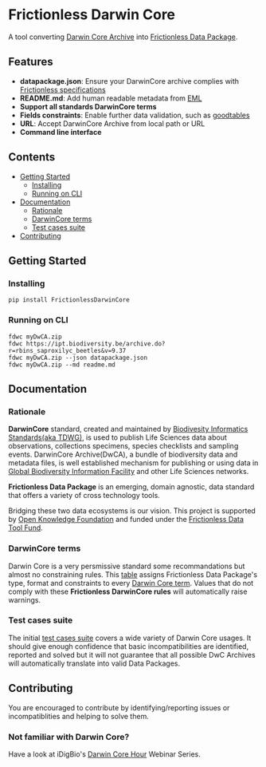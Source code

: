 # Frictionless Darwin Core
A tool converting [Darwin Core Archive](https://en.wikipedia.org/wiki/Darwin_Core_Archive) into [Frictionless Data Package](https://frictionlessdata.io/specs/data-package/).

## Features
* **datapackage.json**: Ensure your DarwinCore archive complies with [Frictionless specifications](https://frictionlessdata.io/specs/)
* **README.md**: Add human readable metadata from [EML](https://en.wikipedia.org/wiki/Ecological_Metadata_Language)
* **Support all standards DarwinCore terms**
* **Fields constraints**: Enable further data validation, such as [goodtables](https://github.com/frictionlessdata/goodtables-py)
* **URL**: Accept DarwinCore Archive from local path or URL
* **Command line interface**

## Contents
<!--TOC-->
* [Getting Started](#getting-started)
    * [Installing](#installing)
    * [Running on CLI](#running-on-cli)
* [Documentation](#documentation)
    * [Rationale](#rationale)
    * [DarwinCore terms](#darwincore-terms)
    * [Test cases suite](#test-cases-suite)
* [Contributing](#contributing)
<!--TOC-->
        
## Getting Started
### Installing
```
pip install FrictionlessDarwinCore
```

### Running on CLI

```
fdwc myDwCA.zip
fdwc https://ipt.biodiversity.be/archive.do?r=rbins_saproxilyc_beetles&v=9.37 
fdwc myDwCA.zip --json datapackage.json
fdwc myDwCA.zip --md readme.md
```

## Documentation
### Rationale
**DarwinCore** standard, created and maintained by [Biodivesity Informatics Standards(aka TDWG)](https://www.tdwg.org/), is used to publish Life Sciences data about observations, collections specimens, species checklists and sampling events. DarwinCore Archive(DwCA), a bundle of biodiversity data and metadata files, is well established mechanism for publishing or using data in [Global Biodiversity Information Facility](https://www.gbif.org/) and other Life Sciences networks.

**Frictionless Data Package** is an emerging, domain agnostic, data standard that offers a variety of cross technology tools.

Bridging these two data ecosystems is our vision. This project is supported by [Open Knowledge Foundation](https://okfn.org/) and funded under the [Frictionless Data Tool Fund](https://toolfund.frictionlessdata.io/).

### DarwinCore terms
Darwin Core is a very persmissive standard some recommandations but almost no constraining rules. This [table](https://github.com/andrejjh/FrictionlessDarwinCore/blob/master/data/fdwc_terms.csv) assigns Frictionless Data Package's type, format and constraints to every [Darwin Core term](https://dwc.tdwg.org/terms/).
Values that do not comply with these **Frictionless DarwinCore rules** will automatically raise warnings.

### Test cases suite
The initial [test cases suite](./testCases.md) covers a wide variety of Darwin Core usages. It should give enough confidence that basic incompatibilities are identified, reported and solved but it will not guarantee that all possible DwC Archives will automatically translate into valid Data Packages.

## Contributing
You are encouraged to contribute by identifying/reporting issues or incompatiblities and helping to solve them.

### Not familiar with Darwin Core?
Have a look at iDigBio's [Darwin Core Hour](https://www.idigbio.org/content/darwin-core-hour-webinar-series) Webinar Series.
